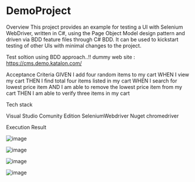# DemoProject

Overview
This project provides an example for testing a UI with Selenium WebDriver, written in C#, using the Page Object Model design pattern and driven via BDD feature files through C# BDD. It can be used to kickstart testing of other UIs with minimal changes to the project.

Test soltion using BDD approach..!!
dummy web site : https://cms.demo.katalon.com/

Acceptance Criteria
GIVEN I add four random items to my cart
WHEN I view my cart
THEN I find total four items listed in my cart
WHEN I search for lowest price item
AND I am able to remove the lowest price item from my cart
THEN I am able to verify three items in my cart

Tech stack

Visual Studio Comunity Edition
SeleniumWebdriver
Nuget
chromedriver

Execution Result

![image](https://github.com/kalyanis1234/DemoProject/assets/77338836/a4c9c865-d1dc-4a54-8a4a-6a3c53a7ad64)


![image](https://github.com/kalyanis1234/DemoProject/assets/77338836/70751794-e683-4c3c-a35c-85785dbfd8e4)

![image](https://github.com/kalyanis1234/DemoProject/assets/77338836/4f9a2f99-70f4-4ec3-a8ee-8b491472f0cd)

![image](https://github.com/kalyanis1234/DemoProject/assets/77338836/38a0ffb0-0327-49bb-bec8-bbc016dd62ce)


